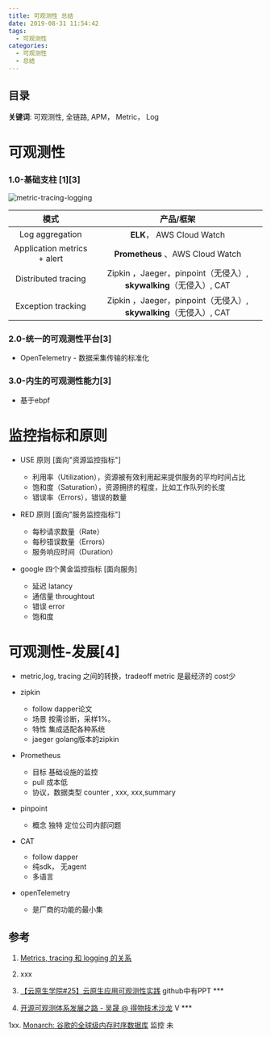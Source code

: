 ```yaml
---
title: 可观测性 总结
date: 2019-08-31 11:54:42
tags:
  - 可观测性
categories:
  - 可观测性
  - 总结
---
```


<p></p>
<!-- more -->

## 目录
<!-- toc -->

**关键词**:  可观测性,  全链路,  APM， Metric， Log

# 可观测性
### 1.0-基础支柱 [1][3]
![metric-tracing-logging](https://user-images.githubusercontent.com/5608425/64059064-216a2880-cbe7-11e9-9ee7-141334d93959.png)


模式| 产品/框架 
:-:| :-: 
Log aggregation| **ELK**， AWS Cloud Watch 
Application metrics + alert| **Prometheus** 、AWS Cloud Watch 
Distributed tracing| Zipkin ，Jaeger，pinpoint（无侵入）, **skywalking**（无侵入）, CAT 
Exception tracking| Zipkin ，Jaeger，pinpoint（无侵入）, **skywalking**（无侵入）, CAT 

### 2.0-统一的可观测性平台[3]
+ OpenTelemetry - 数据采集传输的标准化

### 3.0-内生的可观测性能力[3]
+ 基于ebpf

#  监控指标和原则

+ USE 原则  [面向"资源监控指标"]
  + 利用率（Utilization），资源被有效利用起来提供服务的平均时间占比
  + 饱和度（Saturation），资源拥挤的程度，比如工作队列的长度
  + 错误率（Errors），错误的数量

+ RED 原则  [面向"服务监控指标"] 
  + 每秒请求数量（Rate）
  + 每秒错误数量（Errors）
  + 服务响应时间（Duration）

+ google 四个黄金监控指标  [面向服务]
  + 延迟    latancy
  + 通信量  throughtout
  + 错误    error
  + 饱和度  

# 可观测性-发展[4]
+ metric,log, tracing 之间的转换，tradeoff
  metric 是最经济的 cost少
  
+ zipkin 
  - follow dapper论文
  - 场景
    按需诊断，采样1%。 
  - 特性 
    集成适配各种系统
  - jaeger 
    golang版本的zipkin
  
+ Prometheus
  - 目标
    基础设施的监控
  - pull 
    成本低
  - 协议，数据类型
    counter , xxx, xxx,summary

+ pinpoint
  - 概念 独特
    定位公司内部问题

+ CAT
  - follow dapper
  - 纯sdk， 无agent
  - 多语言

+ openTelemetry
  - 是厂商的功能的最小集
        
## 参考
1. [Metrics, tracing 和 logging 的关系](https://wu-sheng.github.io/me/articles/metrics-tracing-and-logging)
2. xxx
3. [【云原生学院#25】云原生应用可观测性实践](https://www.bilibili.com/video/BV1CL411777R?spm_id_from=333.880.my_history.page.click)  github中有PPT ***

4. [开源可观测体系发展之路 - 吴晟 @ 得物技术沙龙](https://www.bilibili.com/video/BV1Bk4y1L7T2/) V *** 

1xx. [Monarch: 谷歌的全球级内存时序数据库](https://www.pianshen.com/article/96362082048/)   监控  未

